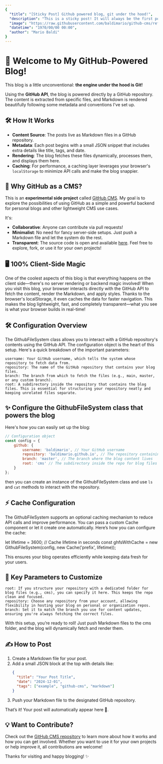 ```yaml
---
{
  "title": "[Sticky Post] Github powered blog, git under the hood!",
  "description": "This is a sticky post! It will always be the first post on the blog to ensure visibility of what's empower this blog!",
  "image": "https://raw.githubusercontent.com/baldimario/github-cms/refs/heads/main/logo.png",
  "datetime": "1970/00/00 00:00",
  "author": "Mario Baldi"
}
---
```


# 🚀 Welcome to My GitHub-Powered Blog! 

This blog is a little unconventional: **the engine under the hood is Git!**  

Using the **GitHub API**, the blog is powered directly by a GitHub repository. The content is extracted from specific files, and Markdown is rendered beautifully following some metadata and conventions I've set up.  

## 🛠 How It Works
- **Content Source**: The posts live as Markdown files in a GitHub repository.  
- **Metadata**: Each post begins with a small JSON snippet that includes extra details like title, tags, and date.  
- **Rendering**: The blog fetches these files dynamically, processes them, and displays them here.  
- **Caching**: For performance, a caching layer leverages your browser's `localStorage` to minimize API calls and make the blog snappier.

## 🌟 Why GitHub as a CMS?
This is an **experimental side project** called [GitHub CMS](https://github.com/baldimario/github-cms). My goal is to explore the possibilities of using GitHub as a simple and powerful backend for personal blogs and other lightweight CMS use cases.  

It's:
- **Collaborative**: Anyone can contribute via pull requests!
- **Minimalist**: No need for fancy server-side setups. Just push a Markdown file and let the system do the rest.
- **Transparent**: The source code is open and available [here](https://github.com/baldimario/github-cms). Feel free to explore, fork, or use it for your own projects!

## 🖥️ 100% Client-Side Magic

One of the coolest aspects of this blog is that everything happens on the client side—there's no server rendering or backend magic involved! When you visit this blog, your browser interacts directly with the GitHub API to fetch the content, render the Markdown, and apply styles. Thanks to the browser's localStorage, it even caches the data for faster navigation. This makes the blog lightweight, fast, and completely transparent—what you see is what your browser builds in real-time!

## 🛠 Configuration Overview

The GithubFileSystem class allows you to interact with a GitHub repository's contents using the GitHub API. The configuration object is the heart of this setup. Here's a quick breakdown of the important parameters:

    username: Your GitHub username, which tells the system whose repository to fetch data from.
    repository: The name of the GitHub repository that contains your blog files.
    branch: The branch from which to fetch the files (e.g., main, master, or any custom branch).
    root: A subdirectory inside the repository that contains the blog files. This is essential for structuring your repository neatly and keeping unrelated files separate.

## ✨ Configure the GithubFileSystem class that powers the blog

Here's how you can easily set up the blog:

```javascript
// Configuration object
const config = {
    github: {
        username: 'baldimario', // Your GitHub username
        repository: 'baldimario.github.io', // The repository containing the blog files
        branch: 'master', // The branch where the blog content lives
        root: 'cms' // The subdirectory inside the repo for blog files
    }
};
```

then you can create an instance of the GithubFileSystem class and use `ls` and `cat` methods to interact with the repository.

## ⚡ Cache Configuration

The GithubFileSystem supports an optional caching mechanism to reduce API calls and improve performance. You can pass a custom Cache component or let it create one automatically. Here’s how you can configure the cache:

let lifetime = 3600; // Cache lifetime in seconds
const ghfsWithCache = new GithubFileSystem(config, new Cache('prefix', lifetime));

This ensures your blog operates efficiently while keeping data fresh for your users.

## 🚀 Key Parameters to Customize

    root: If you structure your repository with a dedicated folder for blog files (e.g., cms), you can specify it here. This keeps the repo clean and focused.
    repository: Choose any repository from your account, allowing flexibility in hosting your blog on personal or organization repos.
    branch: Set it to match the branch you use for content updates, ensuring you're always fetching the correct files.

With this setup, you’re ready to roll! Just push Markdown files to the cms folder, and the blog will dynamically fetch and render them.

## ✍️  How to Post
1. Create a Markdown file for your post.  
2. Add a small JSON block at the top with details like:
   ```json
   {
     "title": "Your Post Title",
     "date": "2024-12-01",
     "tags": ["example", "github-cms", "markdown"]
   }
    ```
3. Push your Markdown file to the designated GitHub repository.

That’s it! Your post will automatically appear here 🎉.

## 💡 Want to Contribute?

Check out the [GitHub CMS repository](https://github.com/baldimario/github-cms) to learn more about how it works and how you can get involved. Whether you want to use it for your own projects or help improve it, all contributions are welcome!

Thanks for visiting and happy blogging! ✨
